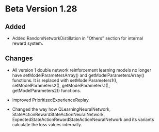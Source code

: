 # Beta Version 1.28

## Added

* Added RandomNetworkDistillation in "Others" section for internal reward system.

## Changes

* All version 1 double network reinforcement learning models no longer have setModelParametersArray() and getModelParametersArray() functions. It is replaced with setModelParameters1(), setModelParameters2(), getModelParameters1(), getModelParameters2() functions.

* Improved PrioritizedExperienceReplay.

* Changed the way how QLearningNeuralNetwork, StateActionRewardStateActionNeuralNetwork, ExpectedStateActionRewardStateActionNeuralNetwork and its variants calculate the loss values internally.
